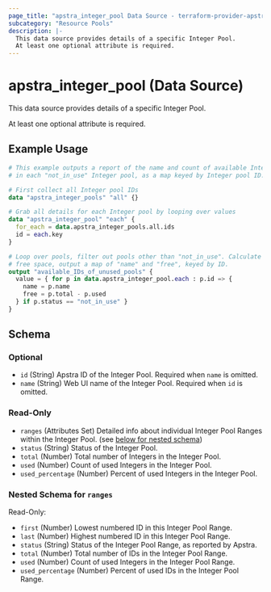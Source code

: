 ```yaml
---
page_title: "apstra_integer_pool Data Source - terraform-provider-apstra"
subcategory: "Resource Pools"
description: |-
  This data source provides details of a specific Integer Pool.
  At least one optional attribute is required.
---
```


# apstra_integer_pool (Data Source)

This data source provides details of a specific Integer Pool.

At least one optional attribute is required.


## Example Usage

```terraform
# This example outputs a report of the name and count of available Integers
# in each "not_in_use" Integer pool, as a map keyed by Integer pool ID.

# First collect all Integer pool IDs
data "apstra_integer_pools" "all" {}

# Grab all details for each Integer pool by looping over values
data "apstra_integer_pool" "each" {
  for_each = data.apstra_integer_pools.all.ids
  id = each.key
}

# Loop over pools, filter out pools other than "not_in_use". Calculate
# free space, output a map of "name" and "free", keyed by ID.
output "available_IDs_of_unused_pools" {
  value = { for p in data.apstra_integer_pool.each : p.id => {
    name = p.name
    free = p.total - p.used
  } if p.status == "not_in_use" }
}
```

<!-- schema generated by tfplugindocs -->
## Schema

### Optional

- `id` (String) Apstra ID of the Integer Pool. Required when `name` is omitted.
- `name` (String) Web UI name of the Integer Pool. Required when `id` is omitted.

### Read-Only

- `ranges` (Attributes Set) Detailed info about individual Integer Pool Ranges within the Integer Pool. (see [below for nested schema](#nestedatt--ranges))
- `status` (String) Status of the Integer Pool.
- `total` (Number) Total number of Integers in the Integer Pool.
- `used` (Number) Count of used Integers in the Integer Pool.
- `used_percentage` (Number) Percent of used Integers in the Integer Pool.

<a id="nestedatt--ranges"></a>
### Nested Schema for `ranges`

Read-Only:

- `first` (Number) Lowest numbered ID in this Integer Pool Range.
- `last` (Number) Highest numbered ID in this Integer Pool Range.
- `status` (String) Status of the Integer Pool Range, as reported by Apstra.
- `total` (Number) Total number of IDs in the Integer Pool Range.
- `used` (Number) Count of used Integers in the Integer Pool Range.
- `used_percentage` (Number) Percent of used IDs in the Integer Pool Range.
